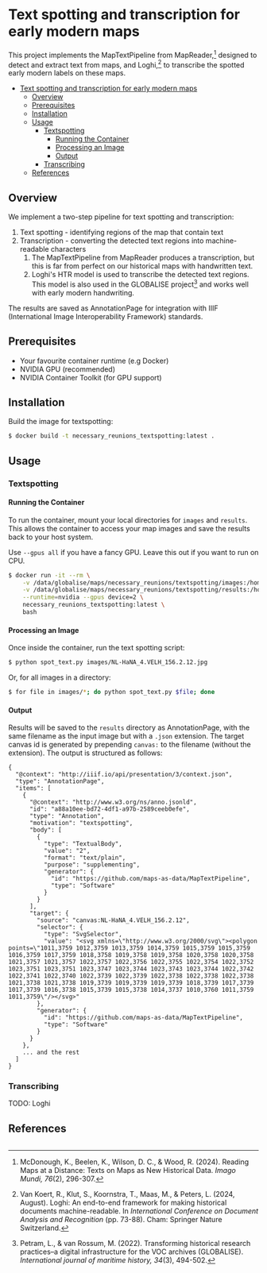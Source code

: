 # Text spotting and transcription for early modern maps

This project implements the MapTextPipeline from MapReader,[^1] designed to detect and extract text from maps, and Loghi,[^2] to transcribe the spotted early modern labels on these maps. 

- [Text spotting and transcription for early modern maps](#text-spotting-and-transcription-for-early-modern-maps)
  - [Overview](#overview)
  - [Prerequisites](#prerequisites)
  - [Installation](#installation)
  - [Usage](#usage)
    - [Textspotting](#textspotting)
      - [Running the Container](#running-the-container)
      - [Processing an Image](#processing-an-image)
      - [Output](#output)
    - [Transcribing](#transcribing)
  - [References](#references)


## Overview

We implement a two-step pipeline for text spotting and transcription:
1. Text spotting - identifying regions of the map that contain text
2. Transcription - converting the detected text regions into machine-readable characters
   1. The MapTextPipeline from MapReader produces a transcription, but this is far from perfect on our historical maps with handwritten text.
   2. Loghi's HTR model is used to transcribe the detected text regions. This model is also used in the GLOBALISE project[^3] and works well with early modern handwriting.
 
The results are saved as AnnotationPage for integration with IIIF (International Image Interoperability Framework) standards.

## Prerequisites

- Your favourite container runtime (e.g Docker)
- NVIDIA GPU (recommended)
- NVIDIA Container Toolkit (for GPU support)

## Installation

Build the image for textspotting:

```bash
$ docker build -t necessary_reunions_textspotting:latest .
```

## Usage

### Textspotting

#### Running the Container

To run the container, mount your local directories for `images` and `results`. This allows the container to access your map images and save the results back to your host system.

Use `--gpus all` if you have a fancy GPU. Leave this out if you want to run on CPU.

```bash
$ docker run -it --rm \
    -v /data/globalise/maps/necessary_reunions/textspotting/images:/home/mapreader/images \
    -v /data/globalise/maps/necessary_reunions/textspotting/results:/home/mapreader/results \
    --runtime=nvidia --gpus device=2 \
    necessary_reunions_textspotting:latest \
    bash
```

#### Processing an Image

Once inside the container, run the text spotting script:

```bash
$ python spot_text.py images/NL-HaNA_4.VELH_156.2.12.jpg
```

Or, for all images in a directory:

```bash
$ for file in images/*; do python spot_text.py $file; done
```

#### Output

Results will be saved to the `results` directory as AnnotationPage, with the same filename as the input image but with a `.json` extension. The target canvas id is generated by prepending `canvas:` to the filename (without the extension). The output is structured as follows:

```json-ld
{
  "@context": "http://iiif.io/api/presentation/3/context.json",
  "type": "AnnotationPage",
  "items": [
    {
      "@context": "http://www.w3.org/ns/anno.jsonld",
      "id": "a88a10ee-bd72-4df1-a97b-2589ceeb0efe",
      "type": "Annotation",
      "motivation": "textspotting",
      "body": [
        {
          "type": "TextualBody",
          "value": "2",
          "format": "text/plain",
          "purpose": "supplementing",
          "generator": {
            "id": "https://github.com/maps-as-data/MapTextPipeline",
            "type": "Software"
          }
        }
      ],
      "target": {
        "source": "canvas:NL-HaNA_4.VELH_156.2.12",
        "selector": {
          "type": "SvgSelector",
          "value": "<svg xmlns=\"http://www.w3.org/2000/svg\"><polygon points=\"1011,3759 1012,3759 1013,3759 1014,3759 1015,3759 1015,3759 1016,3759 1017,3759 1018,3758 1019,3758 1019,3758 1020,3758 1020,3758 1021,3757 1021,3757 1022,3757 1022,3756 1022,3755 1022,3754 1022,3752 1023,3751 1023,3751 1023,3747 1023,3744 1023,3743 1023,3744 1022,3742 1022,3741 1022,3740 1022,3739 1022,3739 1022,3738 1022,3738 1022,3738 1021,3738 1021,3738 1019,3739 1019,3739 1019,3739 1018,3739 1017,3739 1017,3739 1016,3738 1015,3739 1015,3738 1014,3737 1010,3760 1011,3759 1011,3759\"/></svg>"
        },
        "generator": {
          "id": "https://github.com/maps-as-data/MapTextPipeline",
          "type": "Software"
        }
      }
    },
    ... and the rest
  ]
}
```

### Transcribing

TODO: Loghi

## References

[^1]: McDonough, K., Beelen, K., Wilson, D. C., & Wood, R. (2024). Reading Maps at a Distance: Texts on Maps as New Historical Data. _Imago Mundi, 76_(2), 296-307.

[^2]: Van Koert, R., Klut, S., Koornstra, T., Maas, M., & Peters, L. (2024, August). Loghi: An end-to-end framework for making historical documents machine-readable. In _International Conference on Document Analysis and Recognition_ (pp. 73-88). Cham: Springer Nature Switzerland.

[^3]: Petram, L., & van Rossum, M. (2022). Transforming historical research practices–a digital infrastructure for the VOC archives (GLOBALISE). _International journal of maritime history, 34_(3), 494-502.
```